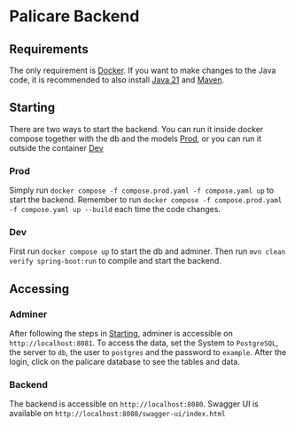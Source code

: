 # Palicare Backend

## Requirements
The only requirement is [Docker](https://www.docker.com/). If you want to make changes to the Java code, it is recommended to also install [Java 21](https://adoptium.net/de/temurin/releases/) and [Maven](https://maven.apache.org/download.cgi).

## Starting
There are two ways to start the backend. You can run it inside docker compose together with the db and the models [Prod](#Prod), or you can run it outside the container [Dev](#Dev)

### Prod
Simply run `docker compose -f compose.prod.yaml -f compose.yaml up` to start the backend. Remember to run `docker compose -f compose.prod.yaml -f compose.yaml up --build` each time the code changes.

### Dev
First run `docker compose up` to start the db and adminer. Then run `mvn clean verify spring-boot:run` to compile and start the backend.

## Accessing

### Adminer
After following the steps in [Starting](#Starting), adminer is accessible on `http://localhost:8081`. To access the data, set the System to `PostgreSQL`, the server to `db`, the user to `postgres` and the password to `example`. After the login, click on the palicare database to see the tables and data.

### Backend
The backend is accessible on `http://localhost:8080`. Swagger UI is available on `http://localhost:8080/swagger-ui/index.html`